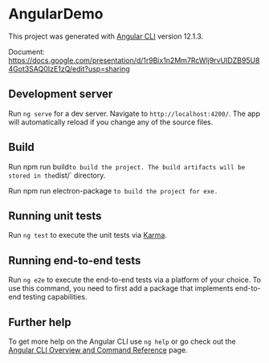 # AngularDemo

This project was generated with [Angular CLI](https://github.com/angular/angular-cli) version 12.1.3.

Document: https://docs.google.com/presentation/d/1r9Bix1n2Mm7RcWlj9rvUIDZB95U84Got3SAQ0IzE1zQ/edit?usp=sharing

## Development server

Run `ng serve` for a dev server. Navigate to `http://localhost:4200/`. The app will automatically reload if you change any of the source files.

## Build

Run npm run build` to build the project. The build artifacts will be stored in the `dist/` directory.

Run npm run electron-package  `to build the project for exe. `

## Running unit tests

Run `ng test` to execute the unit tests via [Karma](https://karma-runner.github.io).

## Running end-to-end tests

Run `ng e2e` to execute the end-to-end tests via a platform of your choice. To use this command, you need to first add a package that implements end-to-end testing capabilities.

## Further help

To get more help on the Angular CLI use `ng help` or go check out the [Angular CLI Overview and Command Reference](https://angular.io/cli) page.
